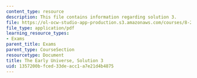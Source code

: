 ```yaml
---
content_type: resource
description: This file contains information regarding solution 3.
file: https://ol-ocw-studio-app-production.s3.amazonaws.com/courses/8-286-the-early-universe-fall-2013/1357200bfced33deacc1a7e21d4b4875_MIT8_286F13_q3sols.pdf
file_type: application/pdf
learning_resource_types:
- Exams
parent_title: Exams
parent_type: CourseSection
resourcetype: Document
title: The Early Universe, Solution 3
uid: 1357200b-fced-33de-acc1-a7e21d4b4875
---
```

